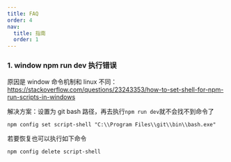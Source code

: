 ```yaml
---
title: FAQ
order: 4
nav:
  title: 指南
  order: 1
---
```


### 1. window npm run dev 执行错误

原因是 window 命令机制和 linux 不同：
https://stackoverflow.com/questions/23243353/how-to-set-shell-for-npm-run-scripts-in-windows

解决方案：设置为 git bash 路径，再去执行`npm run dev`就不会找不到命令了

```shell script
npm config set script-shell "C:\\Program Files\\git\\bin\\bash.exe"
```

若要恢复也可以执行如下命令

```shell script
npm config delete script-shell
```
